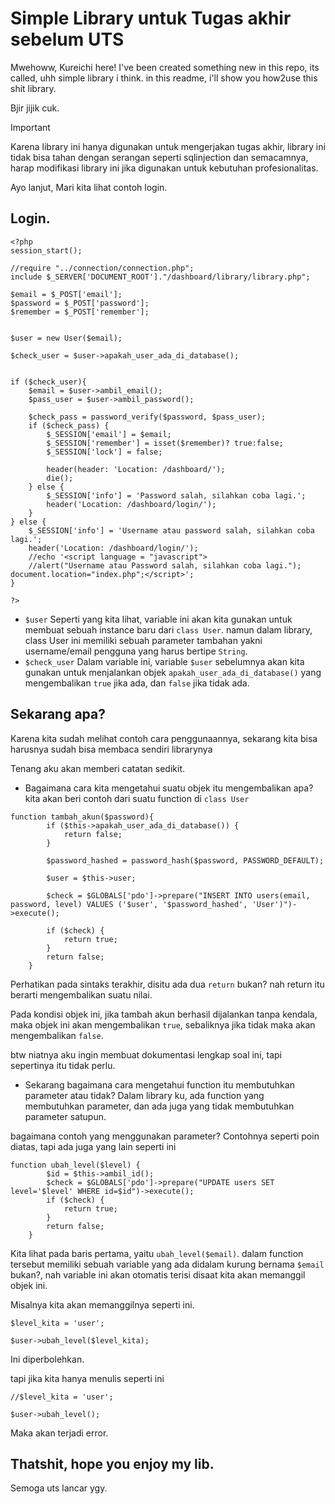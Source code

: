 # Simple Library untuk Tugas akhir sebelum UTS
Mwehoww, Kureichi here!
I've been created something new in this repo, its called, uhh simple library i think. in this readme, i'll show you how2use this shit library.

Bjir jijik cuk.

> [!IMPORTANT]
> Karena library ini hanya digunakan untuk mengerjakan tugas akhir, library ini tidak bisa tahan dengan serangan seperti sqlinjection dan semacamnya, harap modifikasi library ini jika digunakan untuk kebutuhan profesionalitas.
>

Ayo lanjut, Mari kita lihat contoh login.

## Login.

```
<?php
session_start();

//require "../connection/connection.php";
include $_SERVER['DOCUMENT_ROOT']."/dashboard/library/library.php";

$email = $_POST['email'];
$password = $_POST['password'];
$remember = $_POST['remember'];


$user = new User($email);

$check_user = $user->apakah_user_ada_di_database();


if ($check_user){
    $email = $user->ambil_email();
    $pass_user = $user->ambil_password();

    $check_pass = password_verify($password, $pass_user);
    if ($check_pass) {
        $_SESSION['email'] = $email;
        $_SESSION['remember'] = isset($remember)? true:false;
        $_SESSION['lock'] = false;
        
        header(header: 'Location: /dashboard/');
        die();
    } else {
        $_SESSION['info'] = 'Password salah, silahkan coba lagi.';
        header('Location: /dashboard/login/');
    }
} else {
    $_SESSION['info'] = 'Username atau password salah, silahkan coba lagi.';
    header('Location: /dashboard/login/');
    //echo '<script language = "javascript">
    //alert("Username atau Password salah, silahkan coba lagi."); document.location="index.php";</script>';
}

?>
```
- `$user` Seperti yang kita lihat, variable ini akan kita gunakan untuk membuat sebuah instance baru dari `class User`. namun dalam library, class User ini memiliki sebuah parameter tambahan yakni username/email pengguna yang harus bertipe `String`.
- `$check_user` Dalam variable ini, variable `$user` sebelumnya akan kita gunakan untuk menjalankan objek `apakah_user_ada_di_database()` yang mengembalikan `true` jika ada, dan `false` jika tidak ada.

## Sekarang apa?

Karena kita sudah melihat contoh cara penggunaannya, sekarang kita bisa harusnya sudah bisa membaca sendiri librarynya

Tenang aku akan memberi catatan sedikit.

- Bagaimana cara kita mengetahui suatu objek itu mengembalikan apa?
kita akan beri contoh dari suatu function di `class User`
```
function tambah_akun($password){
        if ($this->apakah_user_ada_di_database()) {
            return false;
        }

        $password_hashed = password_hash($password, PASSWORD_DEFAULT);

        $user = $this->user;

        $check = $GLOBALS['pdo']->prepare("INSERT INTO users(email, password, level) VALUES ('$user', '$password_hashed', 'User')")->execute();

        if ($check) {
            return true;
        }
        return false;
    }
```
Perhatikan pada sintaks terakhir, disitu ada dua `return` bukan? nah return itu berarti mengembalikan suatu nilai.

Pada kondisi objek ini, jika tambah akun berhasil dijalankan tanpa kendala, maka objek ini akan mengembalikan `true`, sebaliknya jika tidak maka akan mengembalikan `false`.

btw niatnya aku ingin membuat dokumentasi lengkap soal ini, tapi sepertinya itu tidak perlu.

- Sekarang bagaimana cara mengetahui function itu membutuhkan parameter atau tidak?
Dalam library ku, ada function yang membutuhkan parameter, dan ada juga yang tidak membutuhkan parameter satupun.

bagaimana contoh yang menggunakan parameter? Contohnya seperti poin diatas, tapi ada juga yang lain seperti ini
```
function ubah_level($level) {
        $id = $this->ambil_id();
        $check = $GLOBALS['pdo']->prepare("UPDATE users SET level='$level' WHERE id=$id")->execute();
        if ($check) {
            return true;
        }
        return false;
    }
```
Kita lihat pada baris pertama, yaitu `ubah_level($email)`. dalam function tersebut memiliki sebuah variable yang ada didalam kurung bernama `$email` bukan?, nah variable ini akan otomatis terisi disaat kita akan memanggil objek ini.

Misalnya kita akan memanggilnya seperti ini.
```
$level_kita = 'user';

$user->ubah_level($level_kita);
```
Ini diperbolehkan.

tapi jika kita hanya menulis seperti ini
```
//$level_kita = 'user';

$user->ubah_level();
```
Maka akan terjadi error.


## Thatshit, hope you enjoy my lib.
Semoga uts lancar ygy.
